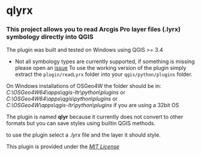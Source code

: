 # qlyrx

### This project allows you to read Arcgis Pro layer files (.lyrx) symbology directly into QGIS

The plugin was built and tested on Windows using QGIS >= 3.4 
* Not all symbology types are currently supported, if something is missing please open an [issue](https://github.com/arc2qgis/lyrxtoqml/issues)
To use the working version of the plugin simply extract the `plugin/readLyrx` folder into your `qgis/python/plugins` folder.
  
On Windows installations of OSGeo4W the folder should be in:
*C:\OSGeo4W64\apps\qgis-ltr\python\plugins* or  
*C:\OSGeo4W64\apps\qgis\python\plugins* or  
*C:\OSGeo4W\apps\qgis-ltr\python\plugins* if you are using a 32bit OS  

The plugin is named **qlyr** because it currently does not convert to other formats but you can save styles using builtin QGIS methods.

to use the plugin select a *.lyrx* file and the layer it should style.


This plugin is provided under the [*MIT License*](LICENSE)